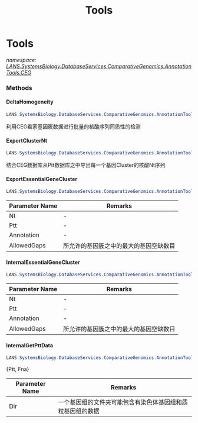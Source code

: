 ﻿---
title: Tools
---

# Tools
_namespace: [LANS.SystemsBiology.DatabaseServices.ComparativeGenomics.AnnotationTools.CEG](N-LANS.SystemsBiology.DatabaseServices.ComparativeGenomics.AnnotationTools.CEG.html)_



### Methods

#### DeltaHomogeneity
```csharp
LANS.SystemsBiology.DatabaseServices.ComparativeGenomics.AnnotationTools.CEG.Tools.DeltaHomogeneity(System.Collections.Generic.IEnumerable{LANS.SystemsBiology.DatabaseServices.ComparativeGenomics.AnnotationTools.CEG.Tools.EssentialGeneCluster},System.Collections.Generic.IEnumerable{LANS.SystemsBiology.AnalysisTools.ComparativeGenomics.PartitioningData})
```
利用CEG看家基因簇数据进行批量的核酸序列同质性的检测

#### ExportClusterNt
```csharp
LANS.SystemsBiology.DatabaseServices.ComparativeGenomics.AnnotationTools.CEG.Tools.ExportClusterNt(LANS.SystemsBiology.SequenceModel.FASTA.FastaToken,LANS.SystemsBiology.Assembly.NCBI.GenBank.TabularFormat.PTT,LANS.SystemsBiology.DatabaseServices.ComparativeGenomics.AnnotationTools.CEG.CEGAssembly)
```
结合CEG数据库从Ptt数据库之中导出每一个基因Cluster的核酸Nt序列

#### ExportEssentialGeneCluster
```csharp
LANS.SystemsBiology.DatabaseServices.ComparativeGenomics.AnnotationTools.CEG.Tools.ExportEssentialGeneCluster(LANS.SystemsBiology.SequenceModel.FASTA.FastaToken,LANS.SystemsBiology.Assembly.NCBI.GenBank.TabularFormat.PTT,System.String,System.Int32)
```


|Parameter Name|Remarks|
|--------------|-------|
|Nt|-|
|Ptt|-|
|Annotation|-|
|AllowedGaps|所允许的基因簇之中的最大的基因空缺数目|


#### InternalEssentialGeneCluster
```csharp
LANS.SystemsBiology.DatabaseServices.ComparativeGenomics.AnnotationTools.CEG.Tools.InternalEssentialGeneCluster(LANS.SystemsBiology.SequenceModel.FASTA.FastaToken,LANS.SystemsBiology.Assembly.NCBI.GenBank.TabularFormat.PTT,System.Collections.Generic.IEnumerable{LANS.SystemsBiology.DatabaseServices.ComparativeGenomics.AnnotationTools.CEG.Annotation},System.Int32)
```


|Parameter Name|Remarks|
|--------------|-------|
|Nt|-|
|Ptt|-|
|Annotation|-|
|AllowedGaps|所允许的基因簇之中的最大的基因空缺数目|


#### InternalGetPttData
```csharp
LANS.SystemsBiology.DatabaseServices.ComparativeGenomics.AnnotationTools.CEG.Tools.InternalGetPttData(System.String)
```
{Ptt, Fna}

|Parameter Name|Remarks|
|--------------|-------|
|Dir|一个基因组的文件夹可能包含有染色体基因组和质粒基因组的数据|






